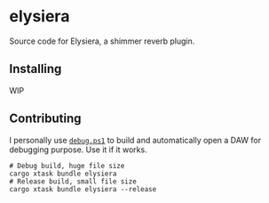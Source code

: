 # elysiera
Source code for Elysiera, a shimmer reverb plugin.

## Installing
WIP

## Contributing
I personally use [`debug.ps1`](debug.ps1) to build and automatically open a DAW for debugging purpose. Use it if it works.
```shell
# Debug build, huge file size
cargo xtask bundle elysiera
# Release build, small file size
cargo xtask bundle elysiera --release
```